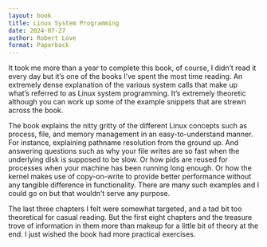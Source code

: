 ```yaml
---
layout: book
title: Linux System Programming
date: 2024-07-27
author: Robert Love
format: Paperback
---
```


It took me more than a year to complete this book, of course, I didn’t read it every day but it’s one of the books I’ve spent the most time reading. An extremely dense explanation of the various system calls that make up what’s referred to as Linux system programming. It’s extremely theoretic although you can work up some of the example snippets that are strewn across the book.

The book explains the nitty gritty of the different Linux concepts such as process, file, and memory management in an easy-to-understand manner. For instance, explaining pathname resolution from the ground up. And answering questions such as why your file writes are so fast when the underlying disk is supposed to be slow. Or how pids are reused for processes when your machine has been running long enough. Or how the kernel makes use of copy-on-write to provide better performance without any tangible difference in functionality. There are many such examples and I could go on but that wouldn’t serve any purpose.

The last three chapters I felt were somewhat targeted, and a tad bit too theoretical for casual reading. But the first eight chapters and the treasure trove of information in them more than makeup for a little bit of theory at the end. I just wished the book had more practical exercises.
